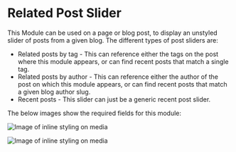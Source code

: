 # Related Post Slider

This Module can be used on a page or blog post, to display an unstyled slider of posts from a given blog. The different types of post sliders are:
  * Related posts by tag - This can reference either the tags on the post where this module appears, or can find recent posts that match a single tag.
  * Related posts by author - This can reference either the author of the post on which this module appears, or can find recent posts that match a given blog author slug.
  * Recent posts - This slider can just be a generic recent post slider.
  
  The below images show the required fields for this module:

![Image of inline styling on media](../../../Assets/Images/post-slider-module-field-options.png)

![Image of inline styling on media](../../../Assets/Images/post-slider-option-fields.png)
